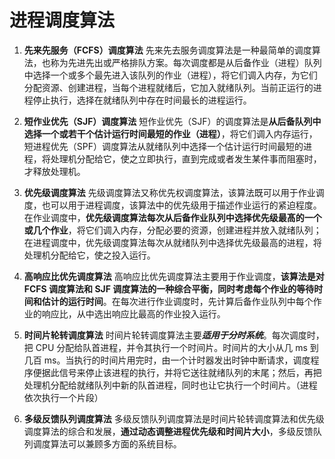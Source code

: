 # 进程调度算法

1. **先来先服务（FCFS）调度算法** 先来先去服务调度算法是一种最简单的调度算法，也称为先进先出或严格排队方案。每次调度都是从后备作业（进程）队列中选择一个或多个最先进入该队列的作业（进程），将它们调入内存，为它们分配资源、创建进程，当每个进程就绪后，它加入就绪队列。当前正运行的进程停止执行，选择在就绪队列中存在时间最长的进程运行。

2. **短作业优先（SJF）调度算法** 短作业优先（SJF）的调度算法是**从后备队列中选择一个或若干个估计运行时间最短的作业（进程）**，将它们调入内存运行，短进程优先（SPF）调度算法从就绪队列中选择一个估计运行时间最短的进程，将处理机分配给它，使之立即执行，直到完成或者发生某件事而阻塞时，才释放处理机。

3. **优先级调度算法** 先级调度算法又称优先权调度算法，该算法既可以用于作业调度，也可以用于进程调度，该算法中的优先级用于描述作业运行的紧迫程度。在作业调度中，**优先级调度算法每次从后备作业队列中选择优先级最髙的一个或几个作业**，将它们调入内存，分配必要的资源，创建进程并放入就绪队列；在进程调度中，优先级调度算法每次从就绪队列中选择优先级最高的进程，将处理机分配给它，使之投入运行。

4. **高响应比优先调度算法** 高响应比优先调度算法主要用于作业调度，**该算法是对 FCFS 调度算法和 SJF 调度算法的一种综合平衡，同时考虑每个作业的等待时间和估计的运行时间**。在每次进行作业调度时，先计算后备作业队列中每个作业的响应比，从中选出响应比最高的作业投入运行。

5. **时间片轮转调度算法** 时间片轮转调度算法主要***适用于分时系统***。每次调度时，把 CPU 分配给队首进程，并令其执行一个时间片。时间片的大小从几 ms 到几百 ms。当执行的时间片用完时，由一个计时器发出时钟中断请求，调度程序便据此信号来停止该进程的执行，并将它送往就绪队列的末尾；然后，再把处理机分配给就绪队列中新的队首进程，同时也让它执行一个时间片。（进程依次执行一个片段）

6. **多级反馈队列调度算法** 多级反馈队列调度算法是时间片轮转调度算法和优先级调度算法的综合和发展，**通过动态调整进程优先级和时间片大小**，多级反馈队列调度算法可以兼顾多方面的系统目标。
